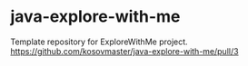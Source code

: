 # java-explore-with-me
Template repository for ExploreWithMe project.
https://github.com/kosovmaster/java-explore-with-me/pull/3
